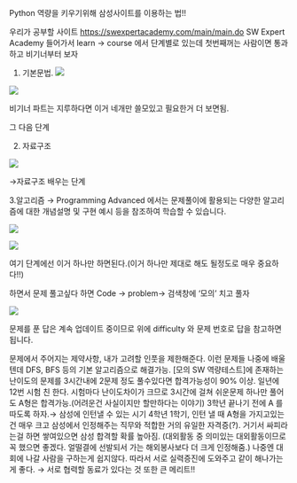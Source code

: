 Python 역량을 키우기위해 삼성사이트를 이용하는 법!!

우리가 공부할 사이트
https://swexpertacademy.com/main/main.do
SW Expert Academy 들어가서 learn → course
에서 단계별로 있는데 첫번째꺼는 사람이면 통과하고 비기너부터 보자


1. 기본문법.
![](https://paper-attachments.dropbox.com/s_663B32E97BED7A155FAAD34E748AC03AFD2FCA6562904ADA818C3998C455A950_1569233114996_image.png)

![](https://paper-attachments.dropbox.com/s_7E514FE34CB08CDC4BE4A72F85D8196F52430A130F6B4145E97C2168ABC7A3C1_1569225584926_image.png)


비기너 파트는 지루하다면 이거 네개만 쓸모있고 필요한거 더 보면됨. 


그 다음 단계

2. 자료구조


![](https://paper-attachments.dropbox.com/s_663B32E97BED7A155FAAD34E748AC03AFD2FCA6562904ADA818C3998C455A950_1569226416793_image.png)


→자료구조 배우는 단계 

3.알고리즘 → Programming Advanced 에서는 문제풀이에 활용되는 다양한 알고리즘에 대한 개념설명 및 구현 예시 등을 참조하여 학습할 수 있습니다.

![](https://paper-attachments.dropbox.com/s_663B32E97BED7A155FAAD34E748AC03AFD2FCA6562904ADA818C3998C455A950_1569226451563_image.png)

![](https://paper-attachments.dropbox.com/s_663B32E97BED7A155FAAD34E748AC03AFD2FCA6562904ADA818C3998C455A950_1569226475124_image.png)


여기 단계에선 이거 하나만 하면된다.(이거 하나만 제대로 해도 될정도로 매우 중요하다!!)

하면서 문제 풀고싶다 하면 Code → problem→ 검색창에 ‘모의’ 치고 풀자

![](https://paper-attachments.dropbox.com/s_663B32E97BED7A155FAAD34E748AC03AFD2FCA6562904ADA818C3998C455A950_1569226527099_image.png)

문제를 푼 답은 계속 업데이트 중이므로 위에 difficulty 와 문제 번호로 답을 참고하면됩니다.


문제에서 주어지는 제약사항, 내가 고려할 인풋을 제한해준다.
이런 문제들 나중에 배울텐데
DFS, BFS 등의 기본 알고리즘으로 해결가능. [모의 SW 역량테스트]에 존재하는 난이도의 문제를 3시간내에 2문제 정도 풀수있다면 합격가능성이 90% 이상. 일년에 12번 시험 친 한다. 시험마다 난이도차이가 크므로 3시간에 걸쳐 쉬운문제 하나만 풀어도 A형은 합격가능.(어려운건 사실이지만 할만하다는 이야기) 3학년 끝나기 전에 A 를 따도록 하자.→ 삼성에 인턴낼 수 있는 시기 4학년 1학기, 인턴 낼 때 A형을 가지고있는건 매우 크고 삼성에서 인정해주는 직무와 적합한 거의 유일한 자격증(?).
거기서 싸피라는걸 하면 쌓여있으면 삼성 합격할 확률 높아짐. (대외활동 중 의미있는 대외활동이므로 꼭 했으면 좋겠다. 얼떨결에 선발되서 가는 해외봉사보다 더 크게 인정해줌.)
나중엔 대회에 나갈 사람을 구하는게 쉽지않다. 따라서 서로 실력증진에 도와주고 같이 해나가는게 좋다.
→ 서로 협력할 동료가 있다는 것 또한 큰 메리트!!

